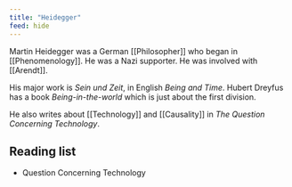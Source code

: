 ```yaml
---
title: "Heidegger"
feed: hide
---
```


Martin Heidegger was a German [[Philosopher]] who began in [[Phenomenology]]. He was a Nazi supporter. He was involved with [[Arendt]]. 

His major work is _Sein und Zeit_, in English _Being and Time_. Hubert Dreyfus has a book _Being-in-the-world_ which is just about the first division. 

He also writes about [[Technology]] and [[Causality]] in _The Question Concerning Technology_.

## Reading list

* Question Concerning Technology